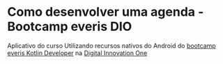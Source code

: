 # Como desenvolver uma agenda - Bootcamp everis DIO
Aplicativo do curso Utilizando recursos nativos do Android do [bootcamp everis Kotlin Developer](https://digitalinnovation.one/bootcamps/everis-kotlin-developer) na [Digital Innovation One](https://digitalinnovation.one/)
